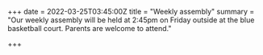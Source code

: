 +++
date = 2022-03-25T03:45:00Z
title = "Weekly assembly"
summary = "Our weekly assembly will be held at 2:45pm on Friday outside at the blue basketball court. Parents are welcome to attend."

+++
